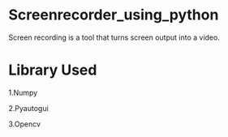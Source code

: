 # Screenrecorder_using_python
Screen recording is a tool that turns screen output into a video.

<h1>Library Used</h1>

 1.Numpy

 2.Pyautogui

 3.Opencv

